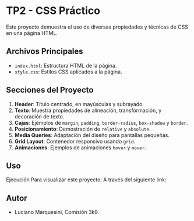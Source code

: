 # TP2 - CSS Práctico

Este proyecto demuestra el uso de diversas propiedades y técnicas de CSS en una página HTML.

## Archivos Principales

- `index.html`: Estructura HTML de la página.
- `style.css`: Estilos CSS aplicados a la página.

## Secciones del Proyecto

1. **Header**: Título centrado, en mayúsculas y subrayado.
2. **Texto**: Muestra propiedades de alineación, transformación, y decoración de texto.
3. **Cajas**: Ejemplos de `margin`, `padding`, `border-radius`, `box-shadow` y `border`.
4. **Posicionamiento**: Demostración de `relative` y `absolute`.
5. **Media Queries**: Adaptación del diseño para pantallas pequeñas.
6. **Grid Layout**: Contenedor responsivo usando `grid`.
7. **Animaciones**: Ejemplos de animaciones `hover` y `mover`.

## Uso

Ejecución Para visualizar este proyecto: A través del siguiente link:

## Autor

- Luciano Marquesini, Comisión 3k9.
